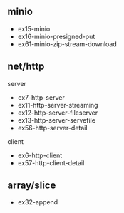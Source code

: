 ## minio

- ex15-minio
- ex16-minio-presigned-put
- ex61-minio-zip-stream-download

## net/http

server

- ex7-http-server
- ex11-http-server-streaming
- ex12-http-server-fileserver
- ex13-http-server-servefile
- ex56-http-server-detail

client

- ex6-http-client
- ex57-http-client-detail

## array/slice

- ex32-append
